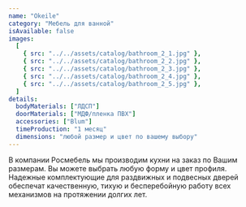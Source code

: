 ```yaml
---
name: "Okeile"
category: "Мебель для ванной"
isAvailable: false
images:
  [
    { src: "../../assets/catalog/bathroom_2_1.jpg" },
    { src: "../../assets/catalog/bathroom_2_2.jpg" },
    { src: "../../assets/catalog/bathroom_2_3.jpg" },
    { src: "../../assets/catalog/bathroom_2_4.jpg" },
    { src: "../../assets/catalog/bathroom_2_5.jpg" },
  ]
details:
  bodyMaterials: ["ЛДСП"]
  doorMaterials: ["МДФ/пленка ПВХ"]
  accessories: ["Blum"]
  timeProduction: "1 месяц"
  dimensions: "любой размер и цвет по вашему выбору"
---
```


В компании Росмебель мы производим кухни на заказ по Вашим размерам. Вы можете выбрать любую форму и цвет профиля.
Надежные комплектующие для раздвижных и подвесных дверей обеспечат качественную, тихую и бесперебойную работу всех механизмов на протяжении долгих лет.
